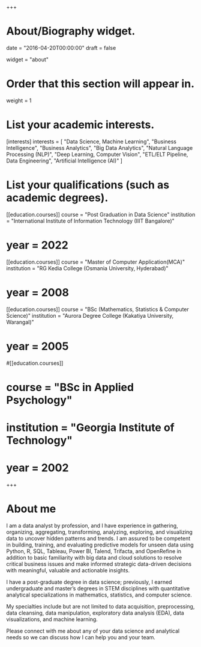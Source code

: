 +++
# About/Biography widget.

date = "2016-04-20T00:00:00"
draft = false

widget = "about"

# Order that this section will appear in.
weight = 1

# List your academic interests.
[interests]
interests = [
	"Data Science, Machine Learning",
  "Business Intelligence",
  "Business Analytics",
  "Big Data Analytics",
  "Natural Language Processing (NLP)",
  "Deep Learning, Computer Vision",
  "ETL/ELT Pipeline, Data Engineering",
  "Artificial Intelligence (AI)"
  ]

# List your qualifications (such as academic degrees).
[[education.courses]]
  course = "Post Graduation in Data Science"
  institution = "International Institute of Information Technology (IIIT Bangalore)"
#  year = 2022

[[education.courses]]
  course = "Master of Computer Application(MCA)"
  institution = "RG Kedia College (Osmania University, Hyderabad)"
#  year = 2008

[[education.courses]]
  course = "BSc (Mathematics, Statistics & Computer Science)"
  institution = "Aurora Degree College (Kakatiya University, Warangal)"
#  year = 2005

#[[education.courses]]
#  course = "BSc in Applied Psychology"
#  institution = "Georgia Institute of Technology"
#  year = 2002
 
+++
  
# About me

I am a data analyst by profession, and I have experience in gathering, organizing, aggregating, transforming, analyzing, exploring, and visualizing data to uncover hidden patterns and trends. I am assured to be competent in building, training, and evaluating predictive models for unseen data using Python, R, SQL, Tableau, Power BI, Talend, Trifacta, and OpenRefine in addition to basic familiarity with big data and cloud solutions to resolve critical business issues and make informed strategic data-driven decisions with meaningful, valuable and actionable insights.

I have a post-graduate degree in data science; previously, I earned undergraduate and master’s degrees in STEM disciplines with quantitative analytical specializations in mathematics, statistics, and computer science.

My specialties include but are not limited to data acquisition, preprocessing, data cleansing, data manipulation, exploratory data analysis (EDA), data visualizations, and machine learning.

Please connect with me about any of your data science and analytical needs so we can discuss how I can help you and your team.
